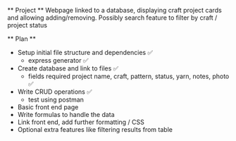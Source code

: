 ** Project **
Webpage linked to a database, displaying craft project cards and allowing adding/removing. Possibly search feature to filter by craft / project status

** Plan **
- Setup initial file structure and dependencies ✅
    - express generator ✅
- Create database and link to files ✅
    - fields required project name, craft, pattern, status, yarn, notes, photo ✅
- Write CRUD operations ✅
    - test using postman
- Basic front end page
- Write formulas to handle the data
- Link front end, add further formatting / CSS
- Optional extra features like filtering results from table
